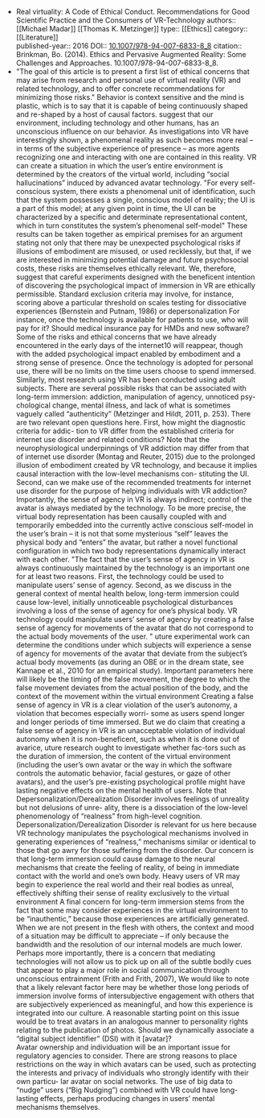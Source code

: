 - Real virtuality: A Code of Ethical Conduct. Recommendations for Good Scientific Practice and the Consumers of VR-Technology
  authors::  [[Michael Madar]] [[Thomas K. Metzinger]]
  type:: [[Ethics]] 
  category:: [[Literature]]  
  published-year:: 2016
  DOI:: [10.1007/978-94-007-6833-8_8](https://doi.org/10.1007/978-94-007-6833-8_8) 
  citation:: Brinkman, Bo. (2014). Ethics and Pervasive Augmented Reality: Some Challenges and Approaches. 10.1007/978-94-007-6833-8_8.
- "The goal of this article is to present a first list of ethical concerns that may arise from
  research and personal use of virtual reality (VR) and related technology, and to offer
  concrete recommendations for minimizing those risks."
  Behavior is context sensitive and the mind is plastic, which is to say that it is capable of being continuously shaped and re-shaped by a host of causal factors.
  suggest that our environment, including technology and other humans, has an unconscious influence on our behavior.
  As investigations into VR have interestingly shown, a phenomenal reality as such becomes more real – in terms of the subjective experience of presence – as more agents recognizing one and interacting with one are contained in this reality.
  VR can create a situation in which the user’s entire environment is determined by the creators of the virtual world, including “social hallucinations” induced by advanced avatar technology.
  "For every self-conscious system, there exists a phenomenal unit of identification, such that the system possesses a single, conscious model of reality; the UI is a part of this model; at any given
  point in time, the UI can be characterized by a specific and determinate representational content, which in turn constitutes the system’s phenomenal self-model"
  These results can be taken together as empirical premises for an argument stating not only that there may be unexpected psychological risks if illusions of embodiment are misused, or used recklessly, but that, if we are interested in minimizing potential damage and future psychosocial costs, these risks are themselves ethically relevant.
  We, therefore, suggest that careful experiments designed with the beneficent intention of discovering the psychological impact of immersion in VR are ethically permissible.
  Standard exclusion criteria may involve, for instance, scoring above a particular threshold on scales testing for dissociative experiences (Bernstein and Putnam, 1986) or depersonalization
  For instance, once the technology is available for patients to use, who will pay for it? Should medical insurance pay for HMDs and new software?
  Some of the risks and ethical concerns that we have already encountered in the early days of the internet10 will reappear, though with the added psychological impact enabled by embodiment and a strong sense of presence.
  Once the technology is adopted for personal use, there will be no limits on the time users choose to spend immersed. Similarly, most research using VR has been conducted using adult subjects.
  There are several possible risks that can be associated with long-term immersion: addiction, manipulation of agency, unnoticed psy- chological change, mental illness, and lack of what is sometimes vaguely called “authenticity” (Metzinger and Hildt, 2011, p. 253).
  There are two relevant open questions here. First, how might the diagnostic criteria for addic- tion to VR differ from the established criteria for internet use disorder and related conditions? Note that the neurophysiological underpinnings of VR addiction may differ from that of internet use disorder (Montag and Reuter, 2015) due to the prolonged illusion of embodiment created by VR technology, and because it implies causal interaction with the low-level mechanisms con- stituting the UI. Second, can we make use of the recommended treatments for internet use disorder for the purpose of helping individuals with VR addiction?
  Importantly, the sense of agency in VR is always indirect; control of the avatar is always mediated by the technology. To be more precise, the virtual body representation has been causally coupled with and temporarily embedded into the currently active conscious self-model in the user’s brain – it is not that some mysterious “self” leaves the physical body and “enters” the avatar, but rather a novel functional configuration in which two body representations dynamically interact with each other.
  "The fact that the user’s sense of agency in VR is always continuously maintained by the technology is an important one for at least two reasons. First, the technology could be used to manipulate users’ sense of agency. Second, as we discuss in the general context of mental health below, long-term immersion could cause low-level, initially unnoticeable psychological disturbances involving a loss of the sense of agency for one’s physical body.
  VR technology could manipulate users’ sense of agency by creating a false sense of agency for movements of the avatar that do not correspond to the actual body movements of the user. "
  uture experimental work can determine the conditions under which subjects will experience a sense of agency for movements of the avatar that deviate from the subject’s actual body movements (as during an OBE or in the dream state, see Kannape et al., 2010 for an empirical study). Important parameters here will likely be the timing of the false movement, the degree to which the false movement deviates from the actual position of the body, and the context of the movement within the virtual environment
  Creating a false sense of agency in VR is a clear violation of the user’s autonomy, a violation that becomes especially worri- some as users spend longer and longer periods of time immersed.
  But we do claim that creating a false sense of agency in VR is an unacceptable violation of individual autonomy when it is non-beneficent, such as when it is done out of avarice,
  uture research ought to investigate whether fac-tors such as the duration of immersion, the content of the virtual environment (including the user’s own avatar or the way in which the software controls the automatic behavior, facial gestures, or gaze of other avatars), and the user’s pre-existing psychological profile might have lasting negative effects on the mental health of users.
  Note that Depersonalization/Derealization Disorder involves feelings of unreality but not delusions of unre- ality, there is a dissociation of the low-level phenomenology of “realness” from high-level cognition.
  Depersonalization/Derealization Disorder is relevant for us here because VR technology manipulates the psychological mechanisms involved in generating experiences of “realness,” mechanisms similar or identical to those that go awry for those suffering from the disorder.
  Our concern is that long-term immersion could cause damage to the neural mechanisms that create the feeling of reality, of being in immediate contact with the world and one’s own body. Heavy users of VR may begin to experience the real world and their real bodies as unreal, effectively shifting their sense of reality exclusively to the virtual environment
  A final concern for long-term immersion stems from the fact that some may consider experiences in the virtual environment to be “inauthentic,” because those experiences are artificially generated.
  When we are not present in the flesh with others, the context and mood of a situation may be difficult to appreciate – if only because the bandwidth and the resolution of our internal models are much lower. Perhaps more importantly, there is a concern that mediating technologies will not allow us to pick up on all of the subtle bodily cues that appear to play a major role in social communication through unconscious entrainment (Frith and Frith, 2007), 
  We would like to note that a likely relevant factor here may be whether those long periods of immersion involve forms of intersubjective engagement with others that are subjectively experienced as meaningful, and how this experience is integrated into our culture.
  A reasonable starting point on this issue would be to treat avatars in an analogous manner to personality rights relating to the publication of photos.
  Should we dynamically associate a “digital subject identifier” (DSI) with it [avatar]?  
  Avatar ownership and individuation will be an important issue for regulatory agencies to consider. There are strong reasons to place restrictions on the way in which avatars can be used, such as protecting the interests and privacy of individuals who strongly identify with their own particu- lar avatar on social networks.
  The use of big data to “nudge” users (“Big Nudging”) combined with VR could have long-lasting effects, perhaps producing changes in users’ mental mechanisms themselves.
